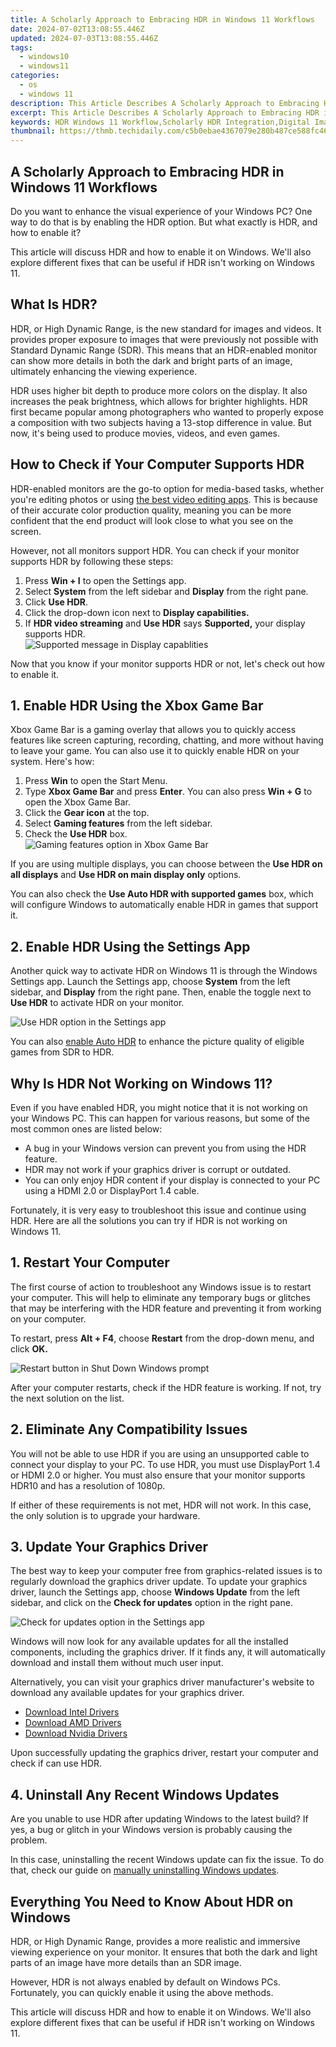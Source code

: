 ```yaml
---
title: A Scholarly Approach to Embracing HDR in Windows 11 Workflows
date: 2024-07-02T13:08:55.446Z
updated: 2024-07-03T13:08:55.446Z
tags:
  - windows10
  - windows11
categories:
  - os
  - windows 11
description: This Article Describes A Scholarly Approach to Embracing HDR in Windows 11 Workflows
excerpt: This Article Describes A Scholarly Approach to Embracing HDR in Windows 11 Workflows
keywords: HDR Windows 11 Workflow,Scholarly HDR Integration,Digital Imaging HDR,Workflow Enhancing HDR,Embracing HDR Tech,HDR in Windows Practices,Advanced Imagery Workflows
thumbnail: https://thmb.techidaily.com/c5b0ebae4367079e280b487ce588fc466a9ede57f33408103ebb2dc34b6570fb.jpg
---
```


## A Scholarly Approach to Embracing HDR in Windows 11 Workflows

 Do you want to enhance the visual experience of your Windows PC? One way to do that is by enabling the HDR option. But what exactly is HDR, and how to enable it?

 This article will discuss HDR and how to enable it on Windows. We'll also explore different fixes that can be useful if HDR isn't working on Windows 11\.

## What Is HDR?

 HDR, or High Dynamic Range, is the new standard for images and videos. It provides proper exposure to images that were previously not possible with Standard Dynamic Range (SDR). This means that an HDR-enabled monitor can show more details in both the dark and bright parts of an image, ultimately enhancing the viewing experience.

 HDR uses higher bit depth to produce more colors on the display. It also increases the peak brightness, which allows for brighter highlights. HDR first became popular among photographers who wanted to properly expose a composition with two subjects having a 13-stop difference in value. But now, it's being used to produce movies, videos, and even games.

## How to Check if Your Computer Supports HDR

 HDR-enabled monitors are the go-to option for media-based tasks, whether you're editing photos or using [the best video editing apps](https://www.makeuseof.com/best-free-video-editing-software/). This is because of their accurate color production quality, meaning you can be more confident that the end product will look close to what you see on the screen.

 However, not all monitors support HDR. You can check if your monitor supports HDR by following these steps:

1. Press **Win + I** to open the Settings app.
2. Select **System** from the left sidebar and **Display** from the right pane.
3. Click **Use HDR**.
4. Click the drop-down icon next to **Display capabilities.**
5. If **HDR video streaming** and **Use HDR** says **Supported,** your display supports HDR.  
![Supported message in Display capablities](https://static1.makeuseofimages.com/wordpress/wp-content/uploads/2023/08/supported-message.jpg)

 Now that you know if your monitor supports HDR or not, let's check out how to enable it.

## 1\. Enable HDR Using the Xbox Game Bar

 Xbox Game Bar is a gaming overlay that allows you to quickly access features like screen capturing, recording, chatting, and more without having to leave your game. You can also use it to quickly enable HDR on your system. Here's how:

1. Press **Win** to open the Start Menu.
2. Type **Xbox Game Bar** and press **Enter**. You can also press **Win + G** to open the Xbox Game Bar.
3. Click the **Gear icon** at the top.
4. Select **Gaming features** from the left sidebar.
5. Check the **Use HDR** box.  
![Gaming features option in Xbox Game Bar](https://static1.makeuseofimages.com/wordpress/wp-content/uploads/2023/08/gaming-features-option.jpg)

 If you are using multiple displays, you can choose between the **Use HDR on all displays** and **Use HDR on main display only** options.

 You can also check the **Use Auto HDR with supported games** box, which will configure Windows to automatically enable HDR in games that support it.

## 2\. Enable HDR Using the Settings App

 Another quick way to activate HDR on Windows 11 is through the Windows Settings app. Launch the Settings app, choose **System** from the left sidebar, and **Display** from the right pane. Then, enable the toggle next to **Use HDR** to activate HDR on your monitor.

![Use HDR option in the Settings app](https://static1.makeuseofimages.com/wordpress/wp-content/uploads/2023/08/use-hdr-option.jpg)

 You can also [enable Auto HDR](https://www.makeuseof.com/sir-how-to-use-windows-11-auto-hdr/) to enhance the picture quality of eligible games from SDR to HDR.

## Why Is HDR Not Working on Windows 11?

 Even if you have enabled HDR, you might notice that it is not working on your Windows PC. This can happen for various reasons, but some of the most common ones are listed below:

* A bug in your Windows version can prevent you from using the HDR feature.
* HDR may not work if your graphics driver is corrupt or outdated.
* You can only enjoy HDR content if your display is connected to your PC using a HDMI 2.0 or DisplayPort 1.4 cable.

 Fortunately, it is very easy to troubleshoot this issue and continue using HDR. Here are all the solutions you can try if HDR is not working on Windows 11\.

## 1\. Restart Your Computer

 The first course of action to troubleshoot any Windows issue is to restart your computer. This will help to eliminate any temporary bugs or glitches that may be interfering with the HDR feature and preventing it from working on your computer.

 To restart, press **Alt + F4**, choose **Restart** from the drop-down menu, and click **OK.**

![Restart button in Shut Down Windows prompt](https://static1.makeuseofimages.com/wordpress/wp-content/uploads/2023/08/restart-button.jpg)

 After your computer restarts, check if the HDR feature is working. If not, try the next solution on the list.

## 2\. Eliminate Any Compatibility Issues

 You will not be able to use HDR if you are using an unsupported cable to connect your display to your PC. To use HDR, you must use DisplayPort 1.4 or HDMI 2.0 or higher. You must also ensure that your monitor supports HDR10 and has a resolution of 1080p.

 If either of these requirements is not met, HDR will not work. In this case, the only solution is to upgrade your hardware.

## 3\. Update Your Graphics Driver

 The best way to keep your computer free from graphics-related issues is to regularly download the graphics driver update. To update your graphics driver, launch the Settings app, choose **Windows Update** from the left sidebar, and click on the **Check for updates** option in the right pane.

![Check for updates option in the Settings app](https://static1.makeuseofimages.com/wordpress/wp-content/uploads/2023/08/check-for-updates-1.jpg)

 Windows will now look for any available updates for all the installed components, including the graphics driver. If it finds any, it will automatically download and install them without much user input.

 Alternatively, you can visit your graphics driver manufacturer's website to download any available updates for your graphics driver.

* [Download Intel Drivers](https://downloadcenter.intel.com/)
* [Download AMD Drivers](https://www.amd.com/en/support)
* [Download Nvidia Drivers](https://www.nvidia.com/Download/index.aspx?lang=en-us)

 Upon successfully updating the graphics driver, restart your computer and check if can use HDR.

## 4\. Uninstall Any Recent Windows Updates

 Are you unable to use HDR after updating Windows to the latest build? If yes, a bug or glitch in your Windows version is probably causing the problem.

 In this case, uninstalling the recent Windows update can fix the issue. To do that, check our guide on [manually uninstalling Windows updates](https://www.makeuseof.com/manually-uninstall-windows-10-updates/).

## Everything You Need to Know About HDR on Windows

 HDR, or High Dynamic Range, provides a more realistic and immersive viewing experience on your monitor. It ensures that both the dark and light parts of an image have more details than an SDR image.

 However, HDR is not always enabled by default on Windows PCs. Fortunately, you can quickly enable it using the above methods.

 This article will discuss HDR and how to enable it on Windows. We'll also explore different fixes that can be useful if HDR isn't working on Windows 11\.



<ins class="adsbygoogle"
      style="display:block"
      data-ad-client="ca-pub-7571918770474297"
      data-ad-slot="8358498916"
      data-ad-format="auto"
      data-full-width-responsive="true"></ins>